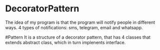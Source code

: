 # DecoratorPattern
The idea of my program is that the program will notify people in different ways. 4 types of notifications: sms, telegram, email and whatsapp.

#Pattern
It is a structure of a decorator pattern, that has 4 classes that extends abstract class, which in turn implenents interface.
